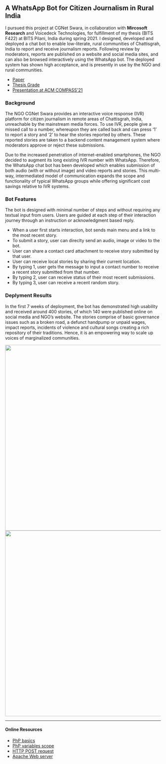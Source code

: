 ## A WhatsApp Bot for Citizen Journalism in Rural India
I pursued this project at CGNet Swara, in collaboration with **Mircosoft Research** and Voicedeck Technologies, for fulfillment of my thesis (BITS F422) at BITS Pilani, India during spring 2021. I designed, developed and deployed a chat bot to enable low-literate, rural communities of Chattisgrah, India to report and receive journalism reports. Following review by moderators, reports are published on a website and social media sites, and can also be browsed interactively using the WhatsApp bot. The deployed system has shown high acceptance, and is presently in use by the NGO and rural communities. 

- [Paper](https://drive.google.com/file/d/1v0cU2ZyEy1IYrxyX9lQ2sypHaChQp8wQ/view)
- [Thesis Grade](https://drive.google.com/file/d/1yu0-LjbKRSuIYBpHsGMM6F2QRLYOb-C9/view?usp=sharing)
- [Presentation at ACM COMPASS'21](https://youtu.be/t_QsbcMS7Vg?t=717)

### Background
The NGO CGNet Swara provides an interactive voice response (IVR) platform for citizen journalism in remote areas of Chattisgrah, India, unreachable by the mainstream media forces. To use IVR, people give a missed call to a number, whereupon they are called back and can press ‘1’ to report a story and ‘2’ to hear the stories reported by others. These reported stories are taken to a backend content management system where moderators approve or reject these submissions. 

Due to the increased penetration of internet-enabled smartphones, the NGO decided to augment its long existing IVR number with WhatsApp. Therefore, the WhatsApp chat bot has been developed which enables submission of both audio (with or without image) and video reports and stories. This multi-way, intermediated model of communication expands the scope and functionality of typical WhatsApp groups while offering significant cost savings relative to IVR systems.

### Bot Features
The bot is designed with minimal number of steps and without requiring any textual input from users. Users are guided at each step of their interaction journey through an instruction or acknowledgment based reply.

- When a user first starts interaction, bot sends main menu and a link to the most recent story.
- To submit a story, user can direclty send an audio, image or video to the bot.
-	User can share a contact card attachment to receive story submitted by that user. 
-	User can receive local stories by sharing their current location.
-	By typing 1, user gets the message to input a contact number to receive a recent story submitted from that number.
-	By typing 2, user can receive status of their most recent submissions.
-	By typing 3, user can receive a recent random story.

### Deplyment Results
In the first 7 weeks of deployment, the bot has demonstrated high usability and received around 400 stories, of which 140 were published online on social media and NGO’s website. The stories comprise of basic governance issues such as a broken road, a defunct handpump or unpaid wages, impact reports, incidents of violence and cultural songs creating a rich repository of their traditions. Hence, it is an empowering way to scale up voices of marginalized communities. 

<img src="https://user-images.githubusercontent.com/39693183/125064245-12e7d480-e0ce-11eb-8e3a-c57dcd2b1d3c.jpg" height="600" /> <img src="https://user-images.githubusercontent.com/39693183/125064238-10857a80-e0ce-11eb-9449-5ee9566794de.jpg" height="600" />

------
#### Online Resources
- [PhP basics](https://www.smashingmagazine.com/2010/04/php-what-you-need-to-know-to-play-with-the-web/)
- [PhP variables scope](http://cs.ucf.edu/~mikel/Telescopes/scope.htm)
- [HTTP POST request](https://reqbin.com/Article/HttpPost)
- [Apache Web server](https://www.hostinger.in/tutorials/what-is-apache)
